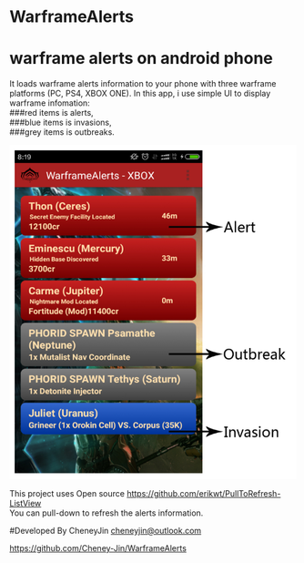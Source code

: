 # WarframeAlerts
# warframe alerts on android phone

It loads warframe alerts information to your phone with three warframe platforms (PC, PS4, XBOX ONE).
In this app, i use simple UI to display warframe infomation:<br>
    ###red items is alerts,<br>
    ###blue items is invasions,<br>
    ###grey items is outbreaks.<br>
  

![screenshot](./Screenshot_persional.cheneyjin.warframealerts.jpg)


This project uses Open source https://github.com/erikwt/PullToRefresh-ListView <br>
You can pull-down to refresh the alerts information.<br>

#Developed By
CheneyJin <cheneyjin@outlook.com> <br>
                                                                   
https://github.com/Cheney-Jin/WarframeAlerts
